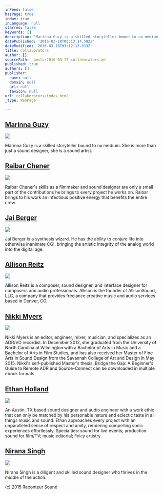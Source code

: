 ```yaml
---
inFeed: false
hasPage: true
inNav: true
inLanguage: null
starred: false
keywords: []
description: "Marinna Guzy is a skilled storyteller bound to no medium. She is more than just a sound designer, she is a sound artist.\_"
datePublished: '2016-03-18T03:13:14.582Z'
dateModified: '2016-03-18T03:12:13.833Z'
title: Collaborators
author: []
sourcePath: _posts/2016-03-17-collaborators.md
published: true
authors: []
publisher:
  name: null
  domain: null
  url: null
  favicon: null
url: collaborators/index.html
_type: WebPage

---
```

## [Marinna Guzy][0]
![](https://the-grid-user-content.s3-us-west-2.amazonaws.com/4e1ca170-7659-4032-b723-26bd9a92f76f.jpg)

Marinna Guzy is a skilled storyteller bound to no medium. She is more than just a sound designer, she is a sound artist. 

## [Raibar Chener][1]
![](https://the-grid-user-content.s3-us-west-2.amazonaws.com/117c25d0-b532-473e-97dc-ab7212c5cb98.jpg)

Raibar Chener's skills as a filmmaker and sound designer are only a small part of the contributions he brings to every project he works on. Raibar brings to his work an infectious positive energy that benefits the entire crew. 

## [Jai Berger][2]
![](https://the-grid-user-content.s3-us-west-2.amazonaws.com/1d288afd-b44f-4678-b828-e62ef6230892.jpg)

Jai Berger is a synthesis wizard. He has the ability to conjure life into otherwise inanimate CGI, bringing the artistic integrity of the analog world into the digital age. 

## [Allison Reitz][3]
![](https://the-grid-user-content.s3-us-west-2.amazonaws.com/e6238baa-8a9d-4c74-a68b-a4805e4ee1d8.jpg)

Allison Reitz is a composer, sound designer, and interface designer for composers and audio professionals. Allison is the founder of AllisonSound, LLC, a company that provides freelance creative music and audio services based in Denver, CO.

## [Nikki Myers][4]
![](https://the-grid-user-content.s3-us-west-2.amazonaws.com/beb6a5da-f98b-4dda-9bf6-2c0ea7701bc9.jpg)

Nikki Myers is an editor, engineer, mixer, musician, and specializes as an ADR/VO recordist. In December 2012, she graduated from the University of North Carolina at Wilmington with a Bachelor of Arts in Music and a Bachelor of Arts in Film Studies, and has also received her Master of Fine Arts in Sound Design from the Savannah College of Art and Design in May 2015\. Nikki's self-published Master's thesis, Bridge the Gap: A Beginner's Guide to Remote ADR and Source-Connect can be downloaded in multiple ebook formats. 

## [Ethan Holland][5]
![](https://the-grid-user-content.s3-us-west-2.amazonaws.com/3ed7b75b-1fd0-4ccf-b0b1-a00f97e81535.jpg)

An Austin, TX based sound designer and audio engineer with a work ethic that can only be matched by his personable nature and eclectic taste in all things music and sound. Ethan approaches every project with an unparalleled sense of respect and amity, rendering compelling sonic experiences effortlessly. Specialties: sound for live events; production sound for film/TV; music editorial; Foley artistry. 

## [Nirana Singh][6]
![](https://the-grid-user-content.s3-us-west-2.amazonaws.com/9db6905f-8a34-4de9-8570-2689dec5e257.jpg)

Nirana Singh is a diligent and skilled sound designer who thrives in the middle of the action. 

(c) 2015 Raconteur Sound

[0]: http://mg-raconteur.com/
[1]: http://raibarchener.com/
[2]: http://jaibergeraudio.com/
[3]: http://allisonsound.com/
[4]: http://www.nikkimyerssound.com/
[5]: http://www.ethanhollandsound.com/
[6]: http://njssound.com/